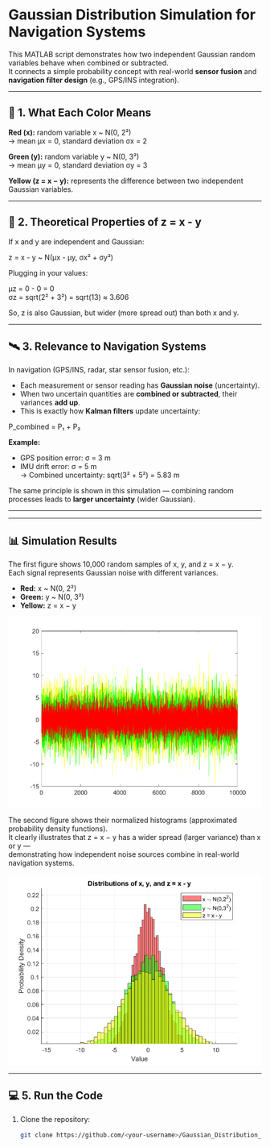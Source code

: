 # Gaussian Distribution Simulation for Navigation Systems

This MATLAB script demonstrates how two independent Gaussian random variables behave when combined or subtracted.  
It connects a simple probability concept with real-world **sensor fusion** and **navigation filter design** (e.g., GPS/INS integration).

---

## 🎯 1. What Each Color Means

**Red (x):** random variable x ~ N(0, 2²)  
→ mean μx = 0, standard deviation σx = 2

**Green (y):** random variable y ~ N(0, 3²)  
→ mean μy = 0, standard deviation σy = 3

**Yellow (z = x − y):** represents the difference between two independent Gaussian variables.

---

## 📘 2. Theoretical Properties of z = x - y

If x and y are independent and Gaussian:

z = x - y ~ N(μx - μy, σx² + σy²)

Plugging in your values:

μz = 0 - 0 = 0  
σz = sqrt(2² + 3²) = sqrt(13) ≈ 3.606

So, z is also Gaussian, but wider (more spread out) than both x and y.

---

## 🛰️ 3. Relevance to Navigation Systems

In navigation (GPS/INS, radar, star sensor fusion, etc.):

- Each measurement or sensor reading has **Gaussian noise** (uncertainty).  
- When two uncertain quantities are **combined or subtracted**, their variances **add up**.  
- This is exactly how **Kalman filters** update uncertainty:

P_combined = P₁ + P₂

**Example:**  
- GPS position error: σ = 3 m  
- IMU drift error: σ = 5 m  
→ Combined uncertainty: sqrt(3² + 5²) = 5.83 m

The same principle is shown in this simulation — combining random processes leads to **larger uncertainty** (wider Gaussian).

---

---

## 📊 Simulation Results

The first figure shows 10,000 random samples of x, y, and z = x − y.  
Each signal represents Gaussian noise with different variances.  
- **Red:** x ~ N(0, 2²)  
- **Green:** y ~ N(0, 3²)  
- **Yellow:** z = x − y  

![Gaussian Signals](gaussian_signals_plot.png)

The second figure shows their normalized histograms (approximated probability density functions).  
It clearly illustrates that z = x − y has a wider spread (larger variance) than x or y —  
demonstrating how independent noise sources combine in real-world navigation systems.

![Gaussian Distribution](gaussian_distribution.png)

---


## 💻 5. Run the Code

1. Clone the repository:
   ```bash
   git clone https://github.com/<your-username>/Gaussian_Distribution_Navigation.git
